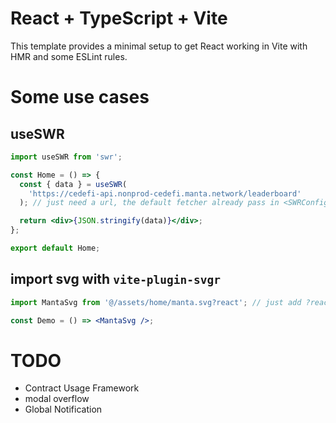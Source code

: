 # React + TypeScript + Vite

This template provides a minimal setup to get React working in Vite with HMR and some ESLint rules.

# Some use cases

## useSWR

```jsx
import useSWR from 'swr';

const Home = () => {
  const { data } = useSWR(
    'https://cedefi-api.nonprod-cedefi.manta.network/leaderboard'
  ); // just need a url, the default fetcher already pass in <SWRConfig

  return <div>{JSON.stringify(data)}</div>;
};

export default Home;
```

## import svg with `vite-plugin-svgr`

```jsx
import MantaSvg from '@/assets/home/manta.svg?react'; // just add ?react in path

const Demo = () => <MantaSvg />;
```

# TODO

- Contract Usage Framework
- modal overflow
- Global Notification

